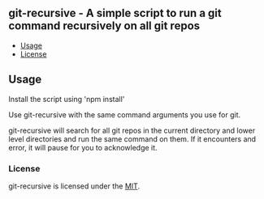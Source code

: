## git-recursive - A simple script to run a git command recursively on all git repos

* [Usage](#usage)
* [License](#License)

## Usage

Install the script using 'npm install'

Use git-recursive with the same command arguments you use for git. 

git-recursive will search for all git repos in the current directory and lower level directories and run the same command on them.
If it encounters and error, it will pause for you to acknowledge it.

### License

git-recursive is licensed under the [MIT](https://github.com/ralphv/gitall/raw/master/LICENSE).
